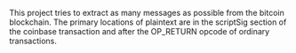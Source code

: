 This project tries to extract as many messages as possible from the bitcoin blockchain. The primary locations of plaintext are in the scriptSig section of the coinbase transaction and after the OP_RETURN opcode of ordinary transactions.
